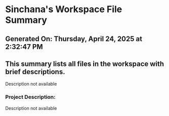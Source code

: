 # Sinchana's Workspace File Summary
## Generated On: Thursday, April 24, 2025 at 2:32:47 PM
This summary lists all files in the workspace with brief descriptions.
---
Description not available 
### Project Description:
 Description not available
